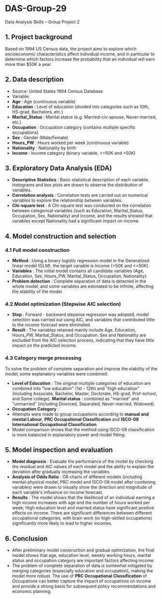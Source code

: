 # DAS-Group-29
Data Analysis Skills – Group Project 2
## 1. Project background
Based on 1994 US Census data, the project aims to explore which socioeconomic characteristics affect individual income, and in particular to determine which factors increase the probability that an individual will earn more than $50K a year.

## 2. Data description
- Source: United States 1994 Census Database
- Variable:
- **Age** : Age (continuous variable)
- **Education** : Level of education (divided into categories such as 10th, HS-grad, Bachelors, etc.)
- **Marital_Status** : Marital status (e.g. Married-civ-spouse, Never-married, etc.)
- **Occupation** : Occupation category (contains multiple specific occupations)
- **Sex** : Gender (Male/Female)
- **Hours_PW** : Hours worked per week (continuous variable)
- **Nationality** : Nationality by birth
- **Income** : Income category (binary variable, <=50K and >50K)

## 3. Exploratory Data Analysis (EDA)
- **Descriptive Statistics** : Basic statistical description of each variable, histograms and box plots are drawn to observe the distribution of variables.
- **Correlation analysis** : Correlation tests are carried out on numerical variables to explore the relationship between variables.
- **Chi-square test** : A Chi-square test was conducted on the correlation between categorical variables (such as Education, Marital_Status, Occupation, Sex, Nationality) and income, and the results showed that variables except Nationality had a significant impact on income.

## 4. Model construction and selection

### 4.1 Full model construction
- **Method** : Using a binary logistic regression model in the Generalized linear model (GLM), the target variable is Income (>50K and <=50K).
- **Variables** : The initial model contains all candidate variables (Age, Education, Sex, Hours_PW, Marital_Status, Occupation, Nationality).
- **Problem detection** : Complete separation of data is detected in the whole model, and some variables are estimated to be infinite, affecting the stability of the model.

### 4.2 Model optimization (Stepwise AIC selection)
- **Step** : Forward - backward stepwise regression was adopted, model selection was carried out using AIC, and variables that contributed little to the income forecast were eliminated.
- **Result** : The variables retained mainly include Age, Education, Hours_PW, Marital_Status, and Occupation. Sex and Nationality are excluded from the AIC selection process, indicating that they have little impact on the predicted income.

### 4.3 Category merge processing
To solve the problem of complete separation and improve the stability of the model, some explanatory variables were combined:
- **Level of Education** : The original multiple categories of education are combined into "low education" (1st - 12th) and "high education" (including Associate, Bachelor, Master, Doctorate, HS-grad, Prof-school, and Some college).
**Marital status** : combined as "married" and "unmarried" (including Divorced, Separated, Never-married, Widowed).
- **Occupation Category** :
- Attempts were made to group occupations according to **manual and mental Labour**, **PRC Occupational Classification** and **ISCO-08 International Occupational Classification**.
- Model comparison shows that the method using ISCO-08 classification is more balanced in explanatory power and model fitting.

## 5. Model inspection and evaluation
- **Model diagnosis** : Evaluate the performance of the model by checking the residual and AIC values of each model and the ability to explain the deviation after gradually increasing the variables.
- **Analysis of Odds Ratio** : OR charts of different models (including mental-physical model, PRC model and ISCO-08 model after combining variables) were drawn to visually show the direction and magnitude of each variable's influence on income forecast.
- **Results** : The model shows that the likelihood of an individual earning a high income increases with age and the number of hours worked per week; High education level and married status have significant positive effects on income. There are significant differences between different occupational categories, with brain work (or high-skilled occupations) significantly more likely to lead to higher incomes.

## 6. Conclusion
- After preliminary model construction and gradual optimization, the final model shows that age, education level, weekly working hours, marital status and occupation category are important factors affecting income.
- The problem of complete separation of data is somewhat mitigated by merging categories (especially education and occupation), making the model more robust.
The use of **PRC Occupational Classification** of Occupations can better capture the impact of occupations on income and provide a strong basis for subsequent policy recommendations and economic planning.

